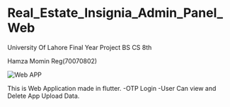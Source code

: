 # Real_Estate_Insignia_Admin_Panel_Web

University Of Lahore
Final Year Project 
BS CS 8th

Hamza Momin 
Reg(70070802)


![Web APP](https://user-images.githubusercontent.com/65024078/221421136-e1dce96b-aee6-4b58-8996-8c56bec94f7c.gif)




This is Web Application made in flutter.
-OTP Login
-User Can view and Delete App Upload Data.
